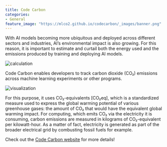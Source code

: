 ```yaml
---
title: Code Carbon
categories:
- General
feature_image: "https://mlco2.github.io/codecarbon/_images/banner.png"
---
```


With AI models becoming more ubiquitous and deployed across different sectors and industries, AI’s environmental impact is also growing. For this reason, it is important to estimate and curtail both the energy used and the emissions produced by training and deploying AI models.

![calculation](https://github.com/mlco2/codecarbon/raw/master/docs/edit/images/calculation.png)

Code Carbon enables developers to track carbon dioxide (CO₂) emissions across machine learning experiments or other programs.

![visualization](https://github.com/mlco2/codecarbon/raw/master/docs/edit/images/dashboard.png)

For this purpose, it uses CO₂-equivalents [CO₂eq], which is a standardized measure used to express the global warming potential of various greenhouse gases: the amount of CO₂ that would have the equivalent global warming impact. For computing, which emits CO₂ via the electricity it is consuming, carbon emissions are measured in kilograms of CO₂-equivalent per kilowatt-hour. As a matter of fact, electricity is generated as part of the broader electrical grid by combusting fossil fuels for example.


Check out the [Code Carbon website](https://codecarbon.io/) for more details!
